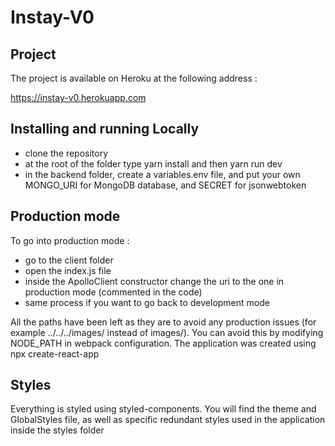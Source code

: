 # Instay-V0

## Project

The project is available on Heroku at the following address :

https://instay-v0.herokuapp.com

## Installing and running Locally

- clone the repository
- at the root of the folder type yarn install and then yarn run dev
- in the backend folder, create a variables.env file, and put your own MONGO_URI for MongoDB database, and SECRET for jsonwebtoken

## Production mode

To go into production mode :

- go to the client folder
- open the index.js file
- inside the ApolloClient constructor change the uri to the one in production mode (commented in the code)
- same process if you want to go back to development mode

All the paths have been left as they are to avoid any production issues (for example ../../../images/ instead of images/). You can avoid this by modifying NODE_PATH in webpack configuration. The application was created using npx create-react-app

## Styles

Everything is styled using styled-components. You will find the theme and GlobalStyles file, as well as specific redundant styles used in the application inside the styles folder
